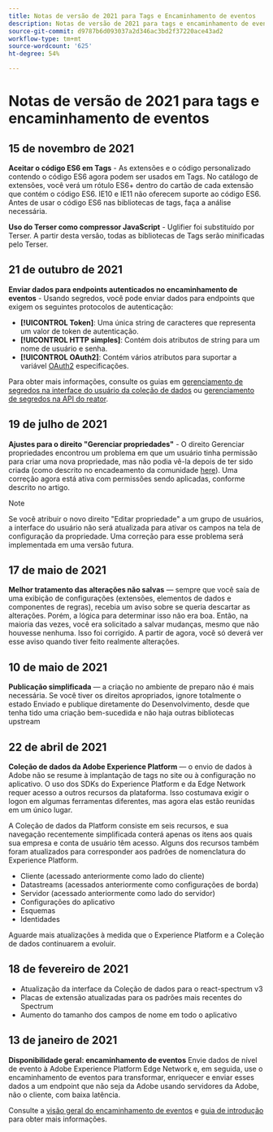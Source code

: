 ```yaml
---
title: Notas de versão de 2021 para Tags e Encaminhamento de eventos
description: Notas de versão de 2021 para tags e encaminhamento de eventos no Adobe Experience Platform.
source-git-commit: d9787b6d093037a2d346ac3bd2f37220ace43ad2
workflow-type: tm+mt
source-wordcount: '625'
ht-degree: 54%

---
```


# Notas de versão de 2021 para tags e encaminhamento de eventos

## 15 de novembro de 2021

**Aceitar o código ES6 em Tags** - As extensões e o código personalizado contendo o código ES6 agora podem ser usados em Tags. No catálogo de extensões, você verá um rótulo ES6+ dentro do cartão de cada extensão que contém o código ES6. IE10 e IE11 não oferecem suporte ao código ES6. Antes de usar o código ES6 nas bibliotecas de tags, faça a análise necessária.

**Uso do Terser como compressor JavaScript** - Uglifier foi substituído por Terser. A partir desta versão, todas as bibliotecas de Tags serão minificadas pelo Terser.

## 21 de outubro de 2021

**Enviar dados para endpoints autenticados no encaminhamento de eventos** - Usando segredos, você pode enviar dados para endpoints que exigem os seguintes protocolos de autenticação:

* **[!UICONTROL Token]**: Uma única string de caracteres que representa um valor de token de autenticação.
* **[!UICONTROL HTTP simples]**: Contém dois atributos de string para um nome de usuário e senha.
* **[!UICONTROL OAuth2]**: Contém vários atributos para suportar a variável [OAuth2](https://datatracker.ietf.org/doc/html/rfc6749) especificações.

Para obter mais informações, consulte os guias em [gerenciamento de segredos na interface do usuário da coleção de dados](../ui/event-forwarding/secrets.md) ou [gerenciamento de segredos na API do reator](../api/guides/secrets.md).

## 19 de julho de 2021

**Ajustes para o direito &quot;Gerenciar propriedades&quot;** - O direito Gerenciar propriedades encontrou um problema em que um usuário tinha permissão para criar uma nova propriedade, mas não podia vê-la depois de ter sido criada (como descrito no encadeamento da comunidade [here](https://experienceleaguecommunities.adobe.com/t5/adobe-experience-platform-launch/technical-advisory-adjustments-to-the-manage-properties/ba-p/399176)). Uma correção agora está ativa com permissões sendo aplicadas, conforme descrito no artigo.

>[!NOTE]
>
>Se você atribuir o novo direito &quot;Editar propriedade&quot; a um grupo de usuários, a interface do usuário não será atualizada para ativar os campos na tela de configuração da propriedade. Uma correção para esse problema será implementada em uma versão futura.

## 17 de maio de 2021

**Melhor tratamento das alterações não salvas** — sempre que você saía de uma exibição de configurações (extensões, elementos de dados e componentes de regras), recebia um aviso sobre se queria descartar as alterações. Porém, a lógica para determinar isso não era boa. Então, na maioria das vezes, você era solicitado a salvar mudanças, mesmo que não houvesse nenhuma. Isso foi corrigido. A partir de agora, você só deverá ver esse aviso quando tiver feito realmente alterações.

## 10 de maio de 2021

**Publicação simplificada** — a criação no ambiente de preparo não é mais necessária. Se você tiver os direitos apropriados, ignore totalmente o estado Enviado e publique diretamente do Desenvolvimento, desde que tenha tido uma criação bem-sucedida e não haja outras bibliotecas upstream

## 22 de abril de 2021

**Coleção de dados da Adobe Experience Platform** — o envio de dados à Adobe não se resume à implantação de tags no site ou à configuração no aplicativo.  O uso dos SDKs do Experience Platform e da Edge Network requer acesso a outros recursos da plataforma. Isso costumava exigir o logon em algumas ferramentas diferentes, mas agora elas estão reunidas em um único lugar.

A Coleção de dados da Platform consiste em seis recursos, e sua navegação recentemente simplificada conterá apenas os itens aos quais sua empresa e conta de usuário têm acesso.  Alguns dos recursos também foram atualizados para corresponder aos padrões de nomenclatura do Experience Platform.

* Cliente (acessado anteriormente como lado do cliente)
* Datastreams (acessados anteriormente como configurações de borda)
* Servidor (acessado anteriormente como lado do servidor)
* Configurações do aplicativo
* Esquemas
* Identidades

Aguarde mais atualizações à medida que o Experience Platform e a Coleção de dados continuarem a evoluir.

## 18 de fevereiro de 2021

* Atualização da interface da Coleção de dados para o react-spectrum v3
* Placas de extensão atualizadas para os padrões mais recentes do Spectrum
* Aumento do tamanho dos campos de nome em todo o aplicativo

## 13 de janeiro de 2021

**Disponibilidade geral: encaminhamento de eventos** Envie dados de nível de evento à Adobe Experience Platform Edge Network e, em seguida, use o encaminhamento de eventos para transformar, enriquecer e enviar esses dados a um endpoint que não seja da Adobe usando servidores da Adobe, não o cliente, com baixa latência.

Consulte a [visão geral do encaminhamento de eventos](../ui/event-forwarding/overview.md) e [guia de introdução](../ui/event-forwarding/getting-started.md) para obter mais informações.
